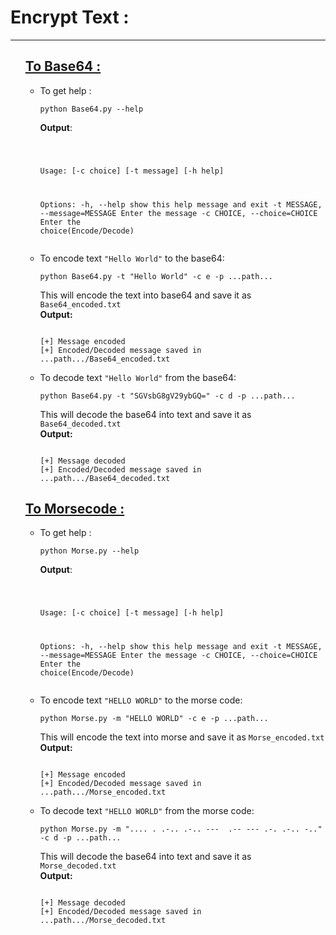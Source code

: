 # Encrypt Text :
<hr = "75%" >
<ul>
  <h2><a href = "https://github.com/Gowthaman1401/Python/blob/master/Encrypt-Text/Base64.py">To Base64 :</a></h2>
<ul>
<li>To get help : <br>
<pre><code>python Base64.py --help
</code></pre>
<strong>Output</strong>:
<pre><code>

Usage:  [-c choice] [-t message] [-h help]

Options:
  -h,          --help              show this help message and exit
  -t MESSAGE,  --message=MESSAGE   Enter the message
  -c CHOICE,   --choice=CHOICE     Enter the choice(Encode/Decode)
</code></pre>
</li>
<li>To encode text <code>"Hello World"</code> to the base64:
<pre><code>python Base64.py -t "Hello World" -c e -p ...path...
</code></pre>
This will encode the text into base64 and save it as <code>Base64_encoded.txt</code><br>
<strong>Output:</strong>
<pre><code>
[+] Message encoded
[+] Encoded/Decoded message saved in ...path.../Base64_encoded.txt
</code></pre>

</li>
<li>To decode text <code>"Hello World"</code> from the base64:
<pre><code>python Base64.py -t "SGVsbG8gV29ybGQ=" -c d -p ...path...
</code></pre>
This will decode the base64 into text and save it as <code>Base64_decoded.txt</code><br>
<strong>Output:</strong>
<pre><code>
[+] Message decoded
[+] Encoded/Decoded message saved in ...path.../Base64_decoded.txt
</code></pre>
</ul>

  <h2><a href = "https://github.com/Gowthaman1401/Python/blob/master/Encrypt-Text/Morse.py">To Morsecode :</a></h2>
<ul>
<li>To get help : <br>
<pre><code>python Morse.py --help
</code></pre>
<strong>Output</strong>:
<pre><code>

Usage:  [-c choice] [-t message] [-h help]

Options:
  -h,          --help              show this help message and exit
  -t MESSAGE,  --message=MESSAGE   Enter the message
  -c CHOICE,   --choice=CHOICE     Enter the choice(Encode/Decode)
</code></pre>
</li>
<li>To encode text <code>"HELLO WORLD"</code> to the morse code:
<pre><code>python Morse.py -m "HELLO WORLD" -c e -p ...path...
</code></pre>
This will encode the text into morse and save it as <code>Morse_encoded.txt</code><br>
<strong>Output:</strong>
<pre><code>
[+] Message encoded
[+] Encoded/Decoded message saved in ...path.../Morse_encoded.txt
</code></pre>

</li>
<li>To decode text <code>"HELLO WORLD"</code> from the morse code:
<pre><code>python Morse.py -m ".... . .-.. .-.. ---  .-- --- .-. .-.. -.." -c d -p ...path...
</code></pre>
This will decode the base64 into text and save it as <code>Morse_decoded.txt</code><br>
<strong>Output:</strong>
<pre><code>
[+] Message decoded
[+] Encoded/Decoded message saved in ...path.../Morse_decoded.txt
</code></pre>
</ul>

</ul>
